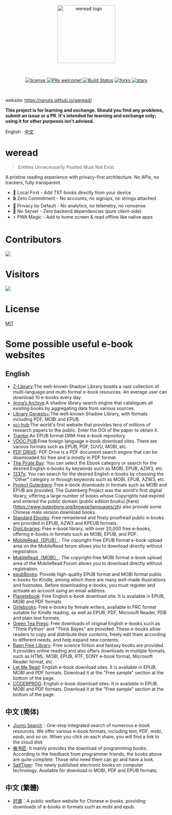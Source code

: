 <p align="center">
  <a href="https://ranuts.github.io/weread/" target="_blank" rel="noopener noreferrer">
    <img width="180" src="https://ranuts.github.io/weread/read.svg" alt="weread logo">
  </a>
</p>
<br/>

<p align="center">
<a href="https://github.com/ranuts/weread">
    <img src="https://img.shields.io/badge/license-MIT-blue.svg" alt="license">
</a>
<a href="https://github.com/ranuts/weread">
    <img src="https://img.shields.io/badge/PRs-welcome-brightgreen.svg?style=flat" alt="PRs welcome!" />
</a>
<a href="https://github.com/ranuts/weread"><img src="https://img.shields.io/github/actions/workflow/status/ranuts/weread/ci.yml" alt="Build Status"></a>
<a href="https://github.com/ranuts/weread">
    <img src="https://img.shields.io/github/forks/ranuts/weread" alt="forks">
</a>
<a href="https://github.com/ranuts/weread">
    <img src="https://img.shields.io/github/stars/ranuts/weread" alt="stars">
</a>
</p>
<br/>

website: https://ranuts.github.io/weread/

**This project is for learning and exchange. Should you find any problems, submit an issue or a PR. It's intended for learning and exchange only; using it for other purposes isn't advised.**

English · [中文](./readme-zh_CN.md)

# weread

> Entities Unnecessarily Posited Must Not Exist

A pristine reading experience with privacy-first architecture. No APIs, no trackers, fully transparent.

- 📂 Local First - Add TXT books directly from your device
- 🔒 Zero Commitment - No accounts, no signups, no strings attached
- 🔐 Privacy by Default - No analytics, no telemetry, no nonsense
- 🚫 No Server - Zero backend dependencies (pure client-side)
- ⚡ PWA Magic - Add to home screen & read offline like native apps

# Contributors

<a href="https://github.com/ranuts/weread/graphs/contributors">
  <img src="https://contrib.rocks/image?repo=ranuts/weread" />
</a>

# Visitors

![](http://profile-counter.glitch.me/ranuts-weread/count.svg)

# License

[MIT](/LICENSE)

# Some possible useful e-book websites

## English

- [Z-Library](https://z-library.sk/):The well-known Shadow Library boasts a vast collection of multi-language and multi-format e-book resources. An average user can download 10 e-books every day.
- [Anna’s Archive](https://annas-archive.org/):A shadow library search engine that catalogues all existing books by aggregating data from various sources.
- [Library Genesis+](https://libgen.li/):The well-known Shadow Library, with formats including PDF, MOBI and EPUB.
- [sci-hub](https://sci-hub.ru/):The world's first website that provides tens of millions of research papers to the public. Enter the DOI of the paper to obtain it.
- [Trantor](https://trantor.is/):An EPUB format DRM-free e-book repository.
- [VDOC.PUB](https://vdoc.pub/):Free foreign language e-book download sites. There are various formats such as EPUB, PDF, DJVU, MOBI, etc.
- [PDF DRIVE](https://www.pdfdrive.com/): PDF Drive is a PDF document search engine that can be downloaded for free and is mostly in PDF format.
- [The Pirate Bay](https://thepiratebay.org/index.html): You can select the Ebook category or search for the desired English e-books by keywords such as MOBI, EPUB, AZW3, etc.
- [1337x](https://1337x.to/): You can search for the desired English e-books by choosing the "Other" category or through keywords such as MOBI, EPUB, AZW3, etc.
- [Project Gutenberg](https://www.gutenberg.org/): Free e-book downloads in formats such as MOBI and EPUB are provided. The Gutenberg Project was the world's first digital library, offering a large number of books whose Copyrights had expired and entered the public domain (public edition books).[here] (https://www.gutenberg.org/browse/languages/zh) also provide some Chinese male version download books.
- [Standard Ebooks](https://standardebooks.org/ebooks): Free remastered and finely proofread public e-books are provided in EPUB, AZW3 and KPEUB formats.
- [DigiLibraries](https://digilibraries.com/): Free e-book library, with over 20,000 free e-books, offering e-books in formats such as MOBI, EPUB, and PDF.
- [MobileRead（EPUB）](https://www.mobileread.com/forums/forumdisplay.php?f=130): The copyright-free EPUB format e-book upload area on the MobileRead forum allows you to download directly without registration.
- [MobileRead（MOBI）](https://www.mobileread.com/forums/forumdisplay.php?f=128): The copyright-free MOBI format e-book upload area of the MobileRead Forum allows you to download directly without registration.
- [epubBooks](https://www.epubbooks.com/): Provide high-quality EPUB format and MOBI format public e-books for Kindle, among which there are many well-made illustrations and footnotes. Before downloading e-books, you must register and activate an account using an email address.
- [Planetebook](https://www.planetebook.com/): Free English e-book download site. It is available in EPUB, MOBI and PDF formats.
- [Girlebooks](https://girlebooks.com/): Free e-books by female writers, available in PRC format suitable for Kindle reading, as well as EPUB, PDF, Microsoft Reader, PDB and plain text formats.
- [Green Tea Press](https://greenteapress.com/wp/): Free downloads of original English e-books such as "Think Python" and "Think Bayes" are provided. These e-books allow readers to copy and distribute their contents, freely edit them according to different needs, and help expand new contents.
- [Baen Free Library](http://www.baen.com/library/): Free science fiction and fantasy books are provided. It provides online reading and also offers downloads in multiple formats, such as HTML, MOBI, EPUB, RTF, SONY e-book format, Microsoft Reader format, etc.
- [Let Me Read](https://www.letmeread.net/): English e-book download sites. It is available in EPUB, MOBI and PDF formats. Download it at the "Free sample" section at the bottom of the page.
- [CODERPROG](https://coderprog.com/): English e-book download sites. It is available in EPUB, MOBI and PDF formats. Download it at the "Free sample" section at the bottom of the page.

## 中文 (简体)

- [Jiumo Search](https://www.jiumodiary.com/)：One-stop integrated search of numerous e-book resources. We offer various e-book formats, including text, PDF, mobi, epub, and so on. When you click on each share, you will find a link to the cloud disk
- [搬书匠](http://www.banshujiang.cn/): It mainly provides the download of programming books. According to the feedback from programmer friends, the books above are quite complete. Those who need them can go and have a look.
- [SaltTiger](http://www.salttiger.com/): The newly published electronic books on computer technology. Available for download in MOBI, PDF and EPUB formats.

## 中文 (繁體)

- [好讀](https://www.haodoo.net/)：A public welfare website for Chinese e-books, providing downloads of e-books in formats such as mobi and epub.
